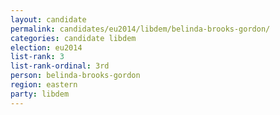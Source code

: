 ```yaml
---
layout: candidate
permalink: candidates/eu2014/libdem/belinda-brooks-gordon/
categories: candidate libdem
election: eu2014
list-rank: 3
list-rank-ordinal: 3rd
person: belinda-brooks-gordon
region: eastern
party: libdem
---
```

